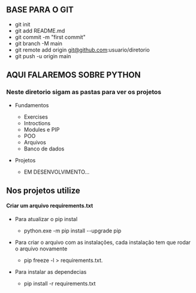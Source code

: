 ## BASE PARA O GIT

- git init  
- git add README.md  
- git commit -m "first commit"  
- git branch -M main  
- git remote add origin git@github.com:usuario/diretorio  
- git push -u origin main

## AQUI FALAREMOS SOBRE PYTHON
### Neste diretorio sigam as pastas para ver os projetos

- Fundamentos 
  - Exercises  
  - Introctions 
  - Modules e PIP
  - POO
  - Arquivos
  - Banco de dados

- Projetos
  - EM DESENVOLVIMENTO...

## Nos projetos utilize
#### Criar um arquivo requirements.txt
  - Para atualizar o pip instal
    - python.exe -m pip install --upgrade pip  

  - Para criar o arquivo com as instalações, cada instalação tem que rodar o arquivo novamente
    - pip freeze -l > requirements.txt.
  
  - Para instalar as dependecias
    - pip install -r requirements.txt

